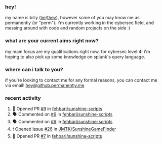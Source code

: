 ### hey!
my name is billy ([he](https://en.pronouns.page/he/him)/[they](https://en.pronouns.page/they/them)), however some of you may know me as permanently (or "perm"). i'm currently working in the cybersec field, and messing around with code and random projects on the side :)

### what are your current aims right now?
my main focus are my qualifications right now, for cybersec level 4! i'm hoping to also pick up some knowledge on splunk's query language.

### where can i talk to you?
if you're looking to contact me for any formal reasons, you can contact me via email! [hey@github.permanently.me](mailto:hey@github.permanently.me)

### recent activity
<!--START_SECTION:activity-->
1. 💪 Opened PR [#9](https://github.com/fehbari/sunshine-scripts/pull/9) in [fehbari/sunshine-scripts](https://github.com/fehbari/sunshine-scripts)
2. 🗣 Commented on [#6](https://github.com/fehbari/sunshine-scripts/issues/6#issuecomment-2456645842) in [fehbari/sunshine-scripts](https://github.com/fehbari/sunshine-scripts)
3. 🗣 Commented on [#6](https://github.com/fehbari/sunshine-scripts/issues/6#issuecomment-2456457745) in [fehbari/sunshine-scripts](https://github.com/fehbari/sunshine-scripts)
4. ❗ Opened issue [#26](https://github.com/JMTK/SunshineGameFinder/issues/26) in [JMTK/SunshineGameFinder](https://github.com/JMTK/SunshineGameFinder)
5. 💪 Opened PR [#7](https://github.com/fehbari/sunshine-scripts/pull/7) in [fehbari/sunshine-scripts](https://github.com/fehbari/sunshine-scripts)
<!--END_SECTION:activity-->
